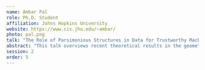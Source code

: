 ```yaml
---
name: Ambar Pal
role: Ph.D. Student
affiliation: Johns Hopkins University
website: https://www.cis.jhu.edu/~ambar/
photo: pal.png
talk: "The Role of Parsimonious Structures in Data for Trustworthy Machine Learning"
abstract: "This talk overviews recent theoretical results in the geometric foundations of adversarially robust machine learning. Modern ML classifiers can fail spectacularly when subject to specially crafted input-perturbations, called adversarial examples. On the other hand, we humans are quite robust for several tasks involving vision. Motivated by this disconnect, in the first part of this talk we will take a deeper dive into the question of when exactly we can avoid adversarial examples. We will see that a key geometric property of the data-distribution — concentration on small-volume subsets of the input space — characterizes whether any robust classifier exists. In particular, this suggests that natural image distributions are concentrated. In the second part of this talk, we will empirically instantiate these results for a few concentrated data-distributions, and discover that utilizing such structure in data leads to classifiers that enjoy better provable robustness guarantees in several regimes. This talk is based on work at NeurIPS ’23, ’20 and TMLR ’23."
session: 2
order: 5
---
```

